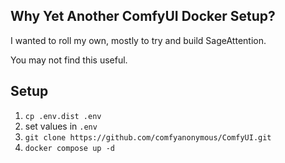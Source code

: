 ## Why Yet Another ComfyUI Docker Setup?
I wanted to roll my own, mostly to try and build SageAttention.

You may not find this useful.

## Setup
1. `cp .env.dist .env`
2. set values in `.env`
3. `git clone https://github.com/comfyanonymous/ComfyUI.git`
4. `docker compose up -d`
